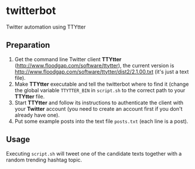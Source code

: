 twitterbot
==========

Twitter automation using TTYtter


Preparation
-----------
1. Get the command line Twitter client **TTYtter** (http://www.floodgap.com/software/ttytter), the current version is http://www.floodgap.com/software/ttytter/dist2/2.1.00.txt (it's just a text file).
2. Make **TTYtter** executable and tell the twitterbot where to find it (change the global variable `TTYTTER_BIN` in `script.sh`  to the correct path to your **TTYtter** file.
3. Start **TTYtter** and follow its instructions to authenticate the client with your **Twitter** account (you need to create an account first if you don't already have one).
4. Put some example posts into the text file `posts.txt` (each line is a post).


Usage
-----
Executing `script.sh` will tweet one of the candidate texts together with a random trending hashtag topic.

